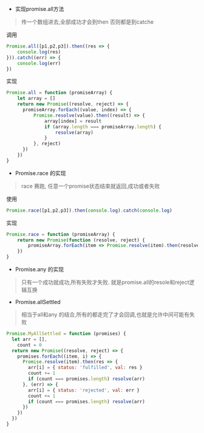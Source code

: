 
- 实现promise.all方法
> 传一个数组进去,全部成功才会到then 否则都是到catche

调用
```javascript
Promise.all([p1,p2,p3]).then((res => {
    console.log(res)
})).catch((err) => {
    console.log(err)
})

```

实现
```javascript
Promise.all = function (promiseArray) {
    let array = []
    return new Promise((resolve, reject) => {
      promiseArray.forEach((value, index) => {
          Promise.resolve(value).then((result) => {
              array[index] = result
              if (array.length === promiseArray.length) {
                  resolve(array)
              }
          }, reject)
      })  
    })
}
```

- Promise.race 的实现
> race 赛跑, 任意一个promise状态结束就返回,成功或者失败
> 
使用
```javascript
Promise.race([p1,p2,p3]).then(console.log).catch(console.log)

```

实现
```javascript
Promise.race = function (promiseArray) {
    return new Promise(function (resolve, reject) {
        promiseArray.forEach(item => Promise.resolve(item).then(resolve,reject))
    })
}
```

- Promise.any  的实现
> 只有一个成功就成功,所有失败才失败. 就是promise.all的resole和reject逻辑互换

- Promise.allSettled
>  相当于all和any 的结合,所有的都走完了才会回调,也就是允许中间可能有失败

```javascript
Promise.MyAllSettled = function (promises) {
  let arr = [],
    count = 0
  return new Promise((resolve, reject) => {
    promises.forEach((item, i) => {
      Promise.resolve(item).then(res => {
        arr[i] = { status: 'fulfilled', val: res }
        count += 1
        if (count === promises.length) resolve(arr)
      }, (err) => {
        arr[i] = { status: 'rejected', val: err }
        count += 1
        if (count === promises.length) resolve(arr)
      })
    })
  })
}

```